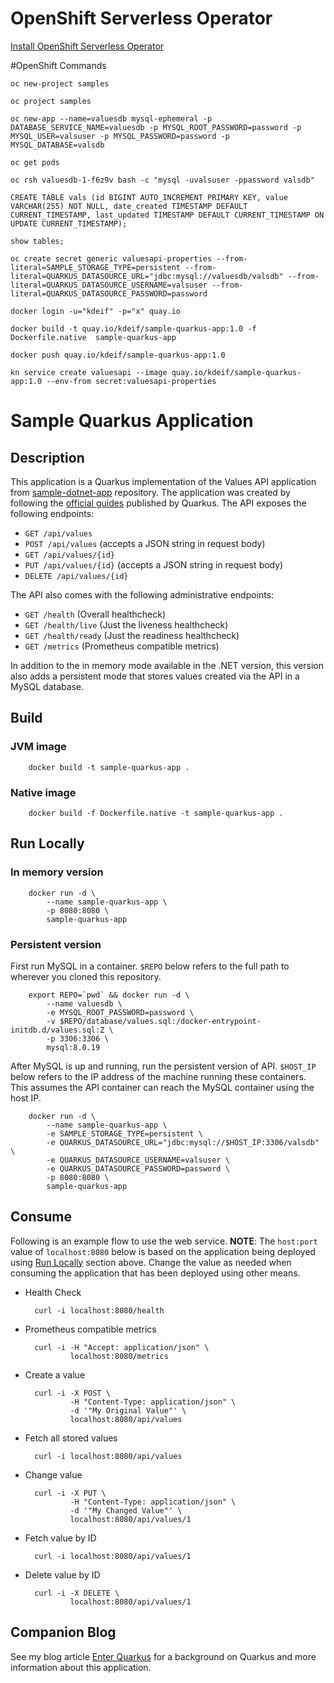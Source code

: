 # OpenShift Serverless Operator
[Install OpenShift Serverless Operator](https://www.redhat.com/en/blog/hands-introduction-openshift-serverless)


#OpenShift Commands
```
oc new-project samples

oc project samples

oc new-app --name=valuesdb mysql-ephemeral -p DATABASE_SERVICE_NAME=valuesdb -p MYSQL_ROOT_PASSWORD=password -p MYSQL_USER=valsuser -p MYSQL_PASSWORD=password -p MYSQL_DATABASE=valsdb

oc get pods

oc rsh valuesdb-1-f6z9v bash -c "mysql -uvalsuser -ppassword valsdb"

CREATE TABLE vals (id BIGINT AUTO_INCREMENT PRIMARY KEY, value VARCHAR(255) NOT NULL, date_created TIMESTAMP DEFAULT CURRENT_TIMESTAMP, last_updated TIMESTAMP DEFAULT CURRENT_TIMESTAMP ON UPDATE CURRENT_TIMESTAMP);

show tables;

oc create secret generic valuesapi-properties --from-literal=SAMPLE_STORAGE_TYPE=persistent --from-literal=QUARKUS_DATASOURCE_URL="jdbc:mysql://valuesdb/valsdb" --from-literal=QUARKUS_DATASOURCE_USERNAME=valsuser --from-literal=QUARKUS_DATASOURCE_PASSWORD=password

docker login -u="kdeif" -p="x" quay.io

docker build -t quay.io/kdeif/sample-quarkus-app:1.0 -f Dockerfile.native  sample-quarkus-app

docker push quay.io/kdeif/sample-quarkus-app:1.0 

kn service create valuesapi --image quay.io/kdeif/sample-quarkus-app:1.0 --env-from secret:valuesapi-properties

```

# Sample Quarkus Application

## Description

This application is a Quarkus implementation of the Values API application from [sample-dotnet-app](https://github.com/saharsh-samples/sample-dotnet-app) repository. The application was created by following the [official guides](https://quarkus.io/get-started/) published by Quarkus. The API exposes the following endpoints:

- `GET /api/values`
- `POST /api/values` (accepts a JSON string in request body)
- `GET /api/values/{id}`
- `PUT /api/values/{id}` (accepts a JSON string in request body)
- `DELETE /api/values/{id}`

The API also comes with the following administrative endpoints:

- `GET /health` (Overall healthcheck)
- `GET /health/live` (Just the liveness healthcheck)
- `GET /health/ready` (Just the readiness healthcheck)
- `GET /metrics` (Prometheus compatible metrics)

In addition to the in memory mode available in the .NET version, this version also adds a persistent mode that stores values created via the API in a MySQL database.

## Build

### JVM image

        docker build -t sample-quarkus-app .

### Native image

        docker build -f Dockerfile.native -t sample-quarkus-app .

## Run Locally

### In memory version

        docker run -d \
            --name sample-quarkus-app \
            -p 8080:8080 \
            sample-quarkus-app

### Persistent version

First run MySQL in a container. `$REPO` below refers to the full path to wherever you cloned this repository.

        export REPO=`pwd` && docker run -d \
            --name valuesdb \
            -e MYSQL_ROOT_PASSWORD=password \
            -v $REPO/database/values.sql:/docker-entrypoint-initdb.d/values.sql:Z \
            -p 3306:3306 \
            mysql:8.0.19

After MySQL is up and running, run the persistent version of API. `$HOST_IP` below refers to the IP address of the machine running these containers. This assumes the API container can reach the MySQL container using the host IP.

        docker run -d \
            --name sample-quarkus-app \
            -e SAMPLE_STORAGE_TYPE=persistent \
            -e QUARKUS_DATASOURCE_URL="jdbc:mysql://$HOST_IP:3306/valsdb" \
            -e QUARKUS_DATASOURCE_USERNAME=valsuser \
            -e QUARKUS_DATASOURCE_PASSWORD=password \
            -p 8080:8080 \
            sample-quarkus-app

## Consume

Following is an example flow to use the web service. **NOTE**: The `host:port` value of `localhost:8080` below is based on the application being deployed using [Run Locally](#run-locally) section above. Change the value as needed when consuming the application that has been deployed using other means.

- Health Check

        curl -i localhost:8080/health

- Prometheus compatible metrics

        curl -i -H "Accept: application/json" \
                localhost:8080/metrics

- Create a value

        curl -i -X POST \
                -H "Content-Type: application/json" \
                -d '"My Original Value"' \
                localhost:8080/api/values

- Fetch all stored values

        curl -i localhost:8080/api/values

- Change value

        curl -i -X PUT \
                -H "Content-Type: application/json" \
                -d '"My Changed Value"' \
                localhost:8080/api/values/1

- Fetch value by ID

        curl -i localhost:8080/api/values/1

- Delete value by ID

        curl -i -X DELETE \
                localhost:8080/api/values/1

## Companion Blog

See my blog article [Enter Quarkus](http://saharsh.org/2020/02/04/enter-quarkus/) for a background on Quarkus and more information about this application.
